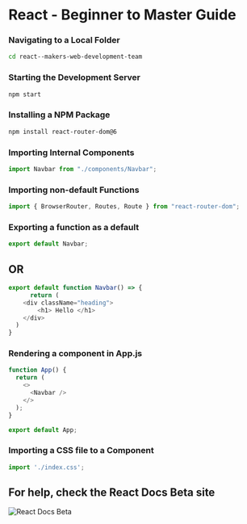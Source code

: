 # React - Beginner to Master Guide

### Navigating to a Local Folder

```sh
cd react--makers-web-development-team
```

### Starting the Development Server

```sh
npm start
```

### Installing a NPM Package

```sh
npm install react-router-dom@6
```

### Importing Internal Components

```js
import Navbar from "./components/Navbar";
```

### Importing non-default Functions

```js
import { BrowserRouter, Routes, Route } from "react-router-dom";
```

### Exporting a function as a default

```js
export default Navbar;
```

## OR

```js
export default function Navbar() => {
      return (
    <div className="heading">
        <h1> Hello </h1>
    </div>
  )
}
```

### Rendering a component in App.js

```js
function App() {
  return (
    <>
      <Navbar />
    </>
  );
}

export default App;
```

### Importing a CSS file to a Component
```js
import './index.css';
```

## For help, check the React Docs Beta site

![React Docs Beta](/assets/react-docs-beta.png "React Docs Beta")
